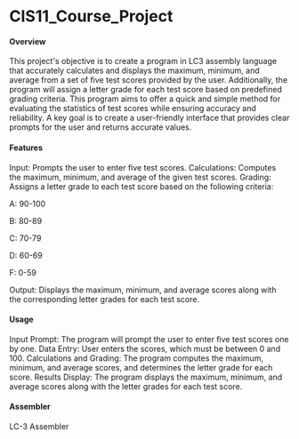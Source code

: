 # CIS11_Course_Project
#### Overview
This project's objective is to create a program in LC3 assembly language that accurately calculates and displays the maximum, minimum, and average from a set of five test scores provided by the user. Additionally, the program will assign a letter grade for each test score based on predefined grading criteria. This program aims to offer a quick and simple method for evaluating the statistics of test scores while ensuring accuracy and reliability. A key goal is to create a user-friendly interface that provides clear prompts for the user and returns accurate values.

#### Features
Input: Prompts the user to enter five test scores.
Calculations: Computes the maximum, minimum, and average of the given test scores.
Grading: Assigns a letter grade to each test score based on the following criteria:

A: 90-100

B: 80-89

C: 70-79

D: 60-69

F: 0-59

Output: Displays the maximum, minimum, and average scores along with the corresponding letter grades for each test score.
#### Usage
Input Prompt: The program will prompt the user to enter five test scores one by one.
Data Entry: User enters the scores, which must be between 0 and 100.
Calculations and Grading: The program computes the maximum, minimum, and average scores, and determines the letter grade for each score.
Results Display: The program displays the maximum, minimum, and average scores along with the letter grades for each test score.
#### Assembler
LC-3 Assembler

